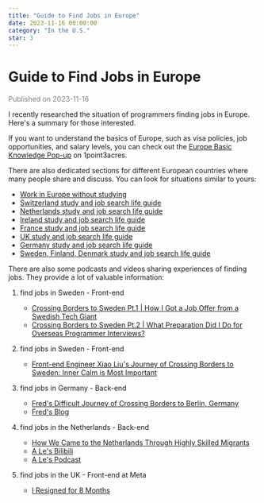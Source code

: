 ```yaml
---
title: "Guide to Find Jobs in Europe"
date: 2023-11-16 00:00:00
category: "In the U.S."
star: 3
---
```


# Guide to Find Jobs in Europe

<font color=gray>Published on 2023-11-16</font>

I recently researched the situation of programmers finding jobs in Europe. Here's a summary for those interested.

If you want to understand the basics of Europe, such as visa policies, job opportunities, and salary levels, you can check out the [Europe Basic Knowledge Pop-up](https://www.1point3acres.com/bbs/thread-824648-1-1.html) on 1point3acres.

There are also dedicated sections for different European countries where many people share and discuss. You can look for situations similar to yours:

- [Work in Europe without studying](https://www.1point3acres.com/bbs/forum.php?mod=collection&action=view&ctid=232626)
- [Switzerland study and job search life guide](https://www.1point3acres.com/bbs/forum.php?mod=collection&action=view&ctid=232621)
- [Netherlands study and job search life guide](https://www.1point3acres.com/bbs/forum.php?mod=collection&action=view&ctid=232625)
- [Ireland study and job search life guide](https://www.1point3acres.com/bbs/forum.php?mod=collection&action=view&ctid=232622)
- [France study and job search life guide](https://www.1point3acres.com/bbs/forum.php?mod=collection&action=view&ctid=232628)
- [UK study and job search life guide](https://www.1point3acres.com/bbs/forum.php?mod=collection&action=view&ctid=232620)
- [Germany study and job search life guide](https://www.1point3acres.com/bbs/forum.php?mod=collection&action=view&ctid=232627)
- [Sweden, Finland, Denmark study and job search life guide](https://www.1point3acres.com/bbs/forum.php?mod=collection&action=view&ctid=232624)

There are also some podcasts and videos sharing experiences of finding jobs. They provide a lot of valuable information:

1. find jobs in Sweden - Front-end

   - [Crossing Borders to Sweden Pt.1 | How I Got a Job Offer from a Swedish Tech Giant](https://www.xiaoyuzhoufm.com/episode/6267eb383e8abf901a68d5e9)
   - [Crossing Borders to Sweden Pt.2 | What Preparation Did I Do for Overseas Programmer Interviews?](https://www.xiaoyuzhoufm.com/episode/626991beeabd9b6af9c31225)

2. find jobs in Sweden - Front-end

   - [Front-end Engineer Xiao Liu's Journey of Crossing Borders to Sweden: Inner Calm is Most Important](https://www.xiaoyuzhoufm.com/episode/5f048d136d766074271229c5)

3. find jobs in Germany - Back-end

   - [Fred's Difficult Journey of Crossing Borders to Berlin, Germany](https://www.xiaoyuzhoufm.com/episode/602154283c387207e3233274)
   - [Fred's Blog](https://kenshinji.me/2020nian-zhong-zong-jie/)

4. find jobs in the Netherlands - Back-end

   - [How We Came to the Netherlands Through Highly Skilled Migrants](https://www.bilibili.com/video/BV1Yt4y117d2/?vd_source=b84cd12a1b33fe360c4e4f9537b6e4c6)
   - [A Le's Bilibili](https://space.bilibili.com/426914310)
   - [A Le's Podcast](https://www.xiaoyuzhoufm.com/podcast/5e509e5a418a84a046b2e565)

5. find jobs in the UK - Front-end at Meta

   - [I Resigned for 8 Months](https://www.jianshu.com/p/f2796b4f8d68)